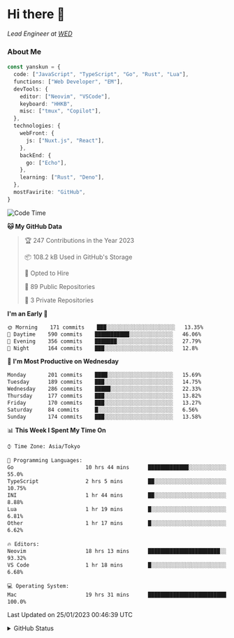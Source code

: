 # Hi there&nbsp;:wave:

_Lead Engineer at [WED](https://github.com/wedinc)_

### About Me

```ts
const yanskun = {
  code: ["JavaScript", "TypeScript", "Go", "Rust", "Lua"],
  functions: ["Web Developer", "EM"],
  devTools: {
    editor: ["Neovim", "VSCode"],
    keyboard: "HHKB",
    misc: ["tmux", "Copilot"],
  },
  technologies: {
    webFront: {
      js: ["Nuxt.js", "React"],
    },
    backEnd: {
      go: ["Echo"],
    },
    learning: ["Rust", "Deno"],
  },
  mostFavirite: "GitHub",
}
```

<!--START_SECTION:waka-->
![Code Time](http://img.shields.io/badge/Code%20Time-127%20hrs%2032%20mins-blue)

**🐱 My GitHub Data** 

> 🏆 247 Contributions in the Year 2023
 > 
> 📦 108.2 kB Used in GitHub's Storage 
 > 
> 💼 Opted to Hire
 > 
> 📜 89 Public Repositories 
 > 
> 🔑 3 Private Repositories  
 > 
**I'm an Early 🐤** 

```text
🌞 Morning    171 commits    ███░░░░░░░░░░░░░░░░░░░░░░   13.35% 
🌆 Daytime    590 commits    ███████████░░░░░░░░░░░░░░   46.06% 
🌃 Evening    356 commits    ███████░░░░░░░░░░░░░░░░░░   27.79% 
🌙 Night      164 commits    ███░░░░░░░░░░░░░░░░░░░░░░   12.8%

```
📅 **I'm Most Productive on Wednesday** 

```text
Monday       201 commits    ████░░░░░░░░░░░░░░░░░░░░░   15.69% 
Tuesday      189 commits    ███░░░░░░░░░░░░░░░░░░░░░░   14.75% 
Wednesday    286 commits    █████░░░░░░░░░░░░░░░░░░░░   22.33% 
Thursday     177 commits    ███░░░░░░░░░░░░░░░░░░░░░░   13.82% 
Friday       170 commits    ███░░░░░░░░░░░░░░░░░░░░░░   13.27% 
Saturday     84 commits     █░░░░░░░░░░░░░░░░░░░░░░░░   6.56% 
Sunday       174 commits    ███░░░░░░░░░░░░░░░░░░░░░░   13.58%

```


📊 **This Week I Spent My Time On** 

```text
⌚︎ Time Zone: Asia/Tokyo

💬 Programming Languages: 
Go                       10 hrs 44 mins      █████████████░░░░░░░░░░░░   55.0% 
TypeScript               2 hrs 5 mins        ██░░░░░░░░░░░░░░░░░░░░░░░   10.75% 
INI                      1 hr 44 mins        ██░░░░░░░░░░░░░░░░░░░░░░░   8.88% 
Lua                      1 hr 19 mins        █░░░░░░░░░░░░░░░░░░░░░░░░   6.81% 
Other                    1 hr 17 mins        █░░░░░░░░░░░░░░░░░░░░░░░░   6.62%

🔥 Editors: 
Neovim                   18 hrs 13 mins      ███████████████████████░░   93.32% 
VS Code                  1 hr 18 mins        █░░░░░░░░░░░░░░░░░░░░░░░░   6.68%

💻 Operating System: 
Mac                      19 hrs 31 mins      █████████████████████████   100.0%

```


 Last Updated on 25/01/2023 00:46:39 UTC
<!--END_SECTION:waka-->

<details>
<summary>GitHub Status</summary>
<picture>
  <source media="(prefers-color-scheme: dark)" srcset="https://raw.githubusercontent.com/yanskun/yanskun/master/profile-summary-card-output/nord_dark/0-profile-details.svg">
 <img src="https://raw.githubusercontent.com/yanskun/yanskun/master/profile-summary-card-output/default/0-profile-details.svg">
</picture>
<br>
<picture>
  <source media="(prefers-color-scheme: dark)" srcset="https://raw.githubusercontent.com/yanskun/yanskun/master/profile-summary-card-output/nord_dark/1-repos-per-language.svg">
 <img src="https://raw.githubusercontent.com/yanskun/yanskun/master/profile-summary-card-output/default/1-repos-per-language.svg">
</picture>
<picture>
  <source media="(prefers-color-scheme: dark)" srcset="https://raw.githubusercontent.com/yanskun/yanskun/master/profile-summary-card-output/nord_dark/2-most-commit-language.svg">
 <img src="https://raw.githubusercontent.com/yanskun/yanskun/master/profile-summary-card-output/default/2-most-commit-language.svg">
</picture>
<br>
<picture>
  <source media="(prefers-color-scheme: dark)" srcset="https://raw.githubusercontent.com/yanskun/yanskun/master/profile-summary-card-output/nord_dark/3-stats.svg">
 <img src="https://raw.githubusercontent.com/yanskun/yanskun/master/profile-summary-card-output/default/3-stats.svg">
</picture>
<picture>
  <source media="(prefers-color-scheme: dark)" srcset="https://raw.githubusercontent.com/yanskun/yanskun/master/profile-summary-card-output/nord_dark/4-productive-time.svg">
 <img src="https://raw.githubusercontent.com/yanskun/yanskun/master/profile-summary-card-output/default/4-productive-time.svg">
</picture>
</details>
